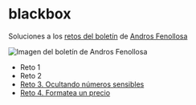 # blackbox
Soluciones a los [retos del boletín](https://buttondown.email/blackbox) de [Andros Fenollosa](https://programadorwebvalencia.com)

![Imagen del boletín de Andros Fenollosa](https://pbs.twimg.com/media/FX4Nl_TXoAAKIcW?format=jpg&name=large)

- Reto 1
- Reto 2
- [Reto 3. Ocultando números sensibles](./reto3/)
- [Reto 4. Formatea un precio](./reto4/)